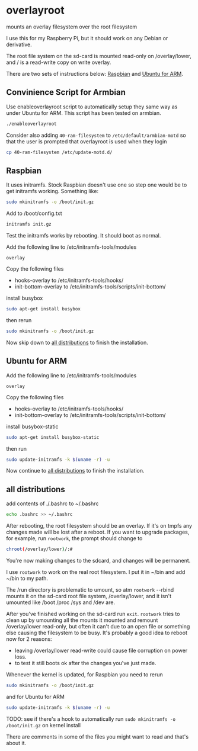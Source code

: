 # overlayroot
mounts an overlay filesystem over the root filesystem

I use this for my Raspberry Pi, but it should work on any Debian or derivative.

The root file system on the sd-card is mounted read-only on /overlay/lower, and / is a
read-write copy on write overlay.

There are two sets of instructions below: [Raspbian](#raspbian) and [Ubuntu for ARM](#ubuntu-for-arm).

## Convinience Script for Armbian

Use enableoverlayroot script to automatically setup they same way as under Ubuntu for ARM.
This script has been tested on armbian.
```bash
./enableoverlayroot
```

Consider also adding `40-ram-filesystem` to `/etc/default/armbian-motd` so that the user is prompted that overlayroot is used when they login
```bash
cp 40-ram-filesystem /etc/update-motd.d/
```

## Raspbian

It uses initramfs. Stock Raspbian doesn't use one so step one would be to get initramfs working. 
Something like:

```bash
sudo mkinitramfs -o /boot/init.gz
```

Add to /boot/config.txt
```bash
initramfs init.gz
```

Test the initramfs works by rebooting. It should boot as normal.

Add the following line to /etc/initramfs-tools/modules
```
overlay
```

Copy the following files
- hooks-overlay to /etc/initramfs-tools/hooks/
- init-bottom-overlay to /etc/initramfs-tools/scripts/init-bottom/

install busybox
```bash
sudo apt-get install busybox
```

then rerun

```bash
sudo mkinitramfs -o /boot/init.gz
```
Now skip down to [all distributions](#all-distributions) to finish the installation.

## Ubuntu for ARM

Add the following line to /etc/initramfs-tools/modules
```
overlay
```

Copy the following files
- hooks-overlay to /etc/initramfs-tools/hooks/
- init-bottom-overlay to /etc/initramfs-tools/scripts/init-bottom/

install busybox-static
```bash
sudo apt-get install busybox-static
```

then run

```bash
sudo update-initramfs -k $(uname -r) -u
```

Now continue to [all distributions](#all-distributions) to finish the installation.

## all distributions

add contents of ./.bashrc to ~/.bashrc

```bash
echo .bashrc >> ~/.bashrc
```

After rebooting, the root filesystem should be an overlay. If it's on tmpfs any changes 
made will be lost after a reboot. If you want to upgrade packages, for example,
run `rootwork`, the prompt should change to
```bash
chroot(/overlay/lower)/:#
```

You're now making changes to the sdcard, and changes will be permanent.

I use `rootwork` to work on the real root filesystem.
I put it in ~/bin and add ~/bin to my path.

The /run directory is problematic to umount, so atm `rootwork` --rbind mounts it
on the sd-card root file system, /overlay/lower, and it isn't umounted like /boot 
/proc /sys and /dev are.

After you've finished working on the sd-card run `exit`. `rootwork` tries to clean up 
by umounting all the mounts it mounted and remount /overlay/lower read-only, but 
often it can't due to an open file or something else causing the filesystem to be busy.
It's probably a good idea to reboot now for 2 reasons:
 
- leaving /overlay/lower read-write could cause file corruption on power loss. 
- to test it still boots ok after the changes you've just made.

Whenever the kernel is updated, for Raspbian you need to rerun 

```bash
sudo mkinitramfs -o /boot/init.gz
```

and for Ubuntu for ARM

```bash
sudo update-initramfs -k $(uname -r) -u
```

TODO: see if there's a hook to automatically run `sudo mkinitramfs -o /boot/init.gz` 
on kernel install

There are comments in some of the files you might want to read
and that's about it.
